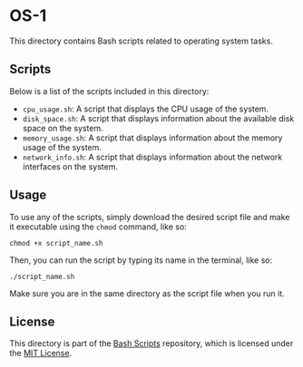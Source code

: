 # OS-1

This directory contains Bash scripts related to operating system tasks.

## Scripts

Below is a list of the scripts included in this directory:

- `cpu_usage.sh`: A script that displays the CPU usage of the system.
- `disk_space.sh`: A script that displays information about the available disk space on the system.
- `memory_usage.sh`: A script that displays information about the memory usage of the system.
- `network_info.sh`: A script that displays information about the network interfaces on the system.

## Usage

To use any of the scripts, simply download the desired script file and make it executable using the `chmod` command, like so:

```
chmod +x script_name.sh
```

Then, you can run the script by typing its name in the terminal, like so:
```
./script_name.sh
```


Make sure you are in the same directory as the script file when you run it.

## License

This directory is part of the [Bash Scripts](https://github.com/ibra-kdbra/Bash-Script) repository, which is licensed under the [MIT License](https://github.com/ibra-kdbra/Bash-Script/blob/main/LICENSE).
